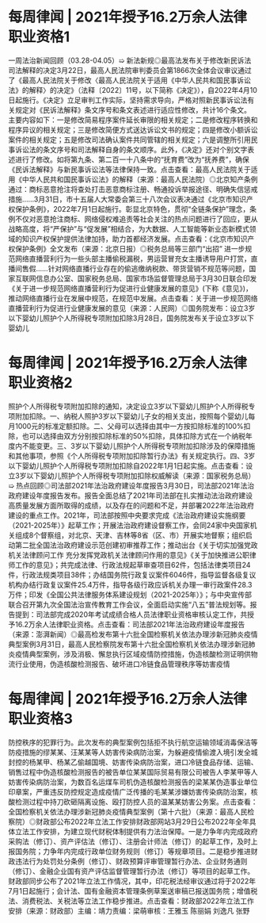 # 每周律闻 | 2021年授予16.2万余人法律职业资格1

一周法治新闻回顾（03.28-04.05）➯ 新法新规◎最高法发布关于修改新民诉法司法解释的决定3月22日，最高人民法院审判委员会第1866次全体会议审议通过了《最高人民法院关于修改〈最高人民法院关于适用《中华人民共和国民事诉讼法》的解释〉的决定》（法释〔2022〕11号，以下简称《决定》），自2022年4月10日起施行。《决定》立足审判工作实际，坚持需求导向，严格对照新民事诉讼法有关规定对《民诉法解释》条文序号和条文表述进行适应性修改，共计16个条文。主要内容如下：一是修改简易程序案件延长审限的相关规定；二是修改程序转换和程序异议的相关规定；三是修改简便方式送达诉讼文书的规定；四是修改小额诉讼案件的相关规定；五是修改司法确认案件共同管辖的相关规定；六是调整所引用民事诉讼法的条文序号和司法解释自身的条文顺序。此外，《决定》还对个别文字表述进行了修改。如将第九条、第二百一十八条中的“抚育费”改为“抚养费”，确保《民诉法解释》与新民事诉讼法等法律保持一致。点击查看：最高人民法院关于适用《中华人民共和国民事诉讼法》的解释（来源：最高人民法院）◎北京知产条例通过：商标恶意抢注将查处打击恶意商标注册、畅通投诉举报途径、明确失信惩戒措施……3月31日，市十五届人大常委会第三十八次会议表决通过《北京市知识产权保护条例》，2022年7月1日起施行。彰显北京特色，贯彻“全链条保护”理念，条例不仅对恶意抢注商标、网络侵权难追责等社会关注的热点问题进行了回应，更从战略高度，将“严保护”与“促发展”相结合，为大数据、人工智能等新业态新模式领域的知识产权保护提供法律加持，助力首都经济发展。点击查看：《北京市知识产权保护条例》全文发布（来源：北京日报）◎税务总局等三部门“出招” 进一步规范网络直播营利行为一些头部主播偷税漏税，男运营冒充女主播诱导用户打赏，直播间售假……针对网络直播行业存在的偷逃缴纳税款、带货营销不规范等问题，国家互联网信息办公室、国家税务总局、国家市场监督管理总局于3月30日联合印发《关于进一步规范网络直播营利行为促进行业健康发展的意见》(下称《意见》)，推动网络直播行业在发展中规范，在规范中发展。点击查看：关于进一步规范网络直播营利行为促进行业健康发展的意见（来源：人民网）◎国务院发布：设立3岁以下婴幼儿照护个人所得税专项附加扣除3月28日，国务院发布关于设立3岁以下婴幼儿

# 每周律闻 | 2021年授予16.2万余人法律职业资格2

照护个人所得税专项附加扣除的通知，决定设立3岁以下婴幼儿照护个人所得税专项附加扣除。一、纳税人照护3岁以下婴幼儿子女的相关支出，按照每个婴幼儿每月1000元的标准定额扣除。二、父母可以选择由其中一方按扣除标准的100%扣除，也可以选择由双方分别按扣除标准的50%扣除，具体扣除方式在一个纳税年度内不能变更。三、3岁以下婴幼儿照护个人所得税专项附加扣除涉及的保障措施和其他事项，参照《个人所得税专项附加扣除暂行办法》有关规定执行。四、3岁以下婴幼儿照护个人所得税专项附加扣除自2022年1月1日起实施。点击查看：设立3岁以下婴幼儿照护个人所得税专项附加扣除权威解读（来源：国家税务总局）➯ 热点回顾◎司法部2021年法治政府建设年度报告3月30日，司法部2021年法治政府建设年度报告发布。报告全面总结了2021年司法部在扎实推动法治政府建设高质量发展方面所取得的成绩，以及存在的问题和不足，并部署2022年法治政府建设的重点工作。2021年，司法部按照中央要求完成《法治政府建设实施纲要（2021-2025年）》起草工作；开展法治政府建设督察工作，会同24家中央国家机关组成8个督察组，对北京、天津、吉林等8省（区、市）开展实地督察；组织启动第二批全国法治政府建设示范创建初审推荐工作；推动出台《关于切实加强党政机关法律顾问工作 充分发挥党政机关法律顾问作用的意见》《关于加快推进公职律师工作的意见》；共完成法律、行政法规起草审查项目62件，包括法律类项目24件，行政法规类项目38件；办结国务院行政复议案件6046件，指导监督各级复议机构办结行政复议案件25.4万件，指导各级行政应诉机关办理一审行政案件28.3万件；印发《全国公共法律服务体系建设规划（2021-2025年）》；与中央宣传部联合召开第九次全国法治宣传教育工作会议，全面启动实施“八五”普法规划等。报告提到：司法部完成2020年考试成绩合格人员法律职业资格审核认定工作，共授予16.2万余人法律职业资格。点击查看：司法部2021年法治政府建设年度报告（来源：澎湃新闻）◎最高检发布第十六批全国检察机关依法办理涉新冠肺炎疫情典型案例3月31日，最高人民检察院发布第十六批全国检察机关依法办理涉新冠肺炎疫情典型案例，涉及消极、懈怠执行区域疫情防控措施，伪造核酸检测证明供物流行业使用，伪造核酸检测报告、破坏进口冷链食品管理秩序等妨害疫情

# 每周律闻 | 2021年授予16.2万余人法律职业资格3

防控秩序的犯罪行为。此次发布的典型案例包括拒不执行航空运输领域消毒保洁等防疫措施的缪某某、汪某某等人妨害传染病防治案，为躲避疫情偷渡入境引发全城封控的杨某甲、杨某乙偷越国境、妨害传染病防治案，进口冷链食品存储、运输、销售过程中伪造核酸检测报告的被告单位某某国际贸易有限公司被告人李某甲等人妨害传染病防治案，为数百名运煤车司机伪造核酸检测报告的梁某某伪造事业单位印章案，严重违反防控规定造成疫情广泛传播的毛某某涉嫌妨害传染病防治案，核酸检测过程中持刀砍砸隔离设施、殴打防控人员的温某某妨害公务案。点击查看：全国检察机关依法办理涉新冠肺炎疫情典型案例（第十六批）（来源：最高人民检察院）◎财政部公布2022年立法工作安排财政部网站3月29日公布2022年全年具体立法工作安排，为建立现代财税体制提供有力法治保障。一是力争年内完成政府采购法（修订）、资产评估法（修订）、注册会计师法（修订）的起草工作，及时上报国务院；力争年内完成行政单位财务规则（修订）等规章项目。二是稳步推进财政违法行为处罚处分条例（修订）、财政预算评审管理暂行办法、企业财务通则（修订）、金融企业国有资产评估监督管理暂行办法（修订）等项目的起草工作。财政部同步公布了2021年立法工作情况，其中，印花税法经审议通过将于2022年7月1日起施行；会计法、国有金融资本管理条例草案送审稿已报送国务院；增值税法、消费税法、关税法等立法工作稳步推进。点击查看：财政部2022年立法工作安排（来源：财政部）主编：靖力责编：梁萌审核：王雅玉 陈丽娟 刘逸凡 张野

